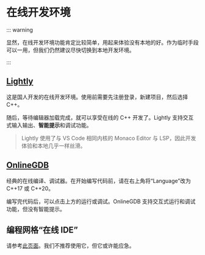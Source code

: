 # 在线开发环境

::: warning

显然，在线开发环境功能肯定比较简单，用起来体验没有本地的好。作为临时手段可以一用，但我们仍然建议尽快切换到本地开发环境。

:::

## [Lightly](https://lightly.teamcode.com/)

这是国人开发的在线开发环境。使用前需要先注册登录，新建项目，然后选择 C++。

随后，等待编辑器加载完成，就可以享受在线的 C++ 开发了。Lightly 支持交互式输入输出、**智能提示**和调试功能。

> Lightly 使用了与 VS Code 相同内核的 Monaco Editor 与 LSP，因此开发体验和本地几乎一样丝滑。

## [OnlineGDB](https://www.onlinegdb.com/)

经典的在线编译、调试器。在开始编写代码前，请在右上角将“Language”改为 C++17 或 C++20。

编写完代码后，可以点击上方的运行或调试。OnlineGDB 支持交互式运行和调试功能，但没有智能提示。

## 编程网格“在线 IDE”

请参考[此页面](../grid/ide)。我们不推荐使用它，但它或许能应急。

